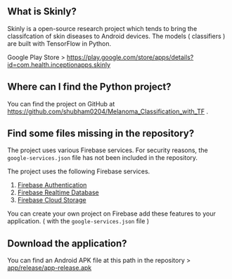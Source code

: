 
## What is Skinly?

Skinly is a open-source research project which tends to bring the classifcation of skin diseases to Android devices. The models ( classifiers ) are built with TensorFlow in Python. 

Google Play Store > https://play.google.com/store/apps/details?id=com.health.inceptionapps.skinly

## Where can I find the Python project?

You can find the project on GitHub at https://github.com/shubham0204/Melanoma_Classification_with_TF .

## Find some files missing in the repository?

The project uses various Firebase services. For security reasons, the `google-services.json` file has not been included in the repository.

The project uses the following Firebase services.

1. [Firebase Authentication](https://firebase.google.com/products/auth/)
2. [Firebase Realtime Database](https://firebase.google.com/products/database)
3. [Firebase Cloud Storage](https://firebase.google.com/products/storage/)

You can create your own project on Firebase add these features to your application. ( with the `google-services.json` file )

## Download the application?

You can find an Android APK file at this path in the repository > [app/release/app-release.apk](https://github.com/shubham0204/Skinly_for_Melanoma/blob/master/app/release/app-release.apk)

